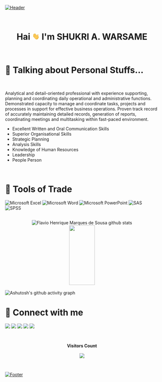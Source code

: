 [![Header](https://capsule-render.vercel.app/api?type=wave&section=header&color=222436&fontColor=FF757F&fontAlignY=50&height=250&text=GitHub%20Page&desc=Welcome%20to%20my&descAlignY=25&animation=fadeIn&link=https://github.com/kyechan99/capsule-render)](https://github.com/kyechan99/capsule-render)

<!-- <img src="https://raw.githubusercontent.com/JayantGoel001/JayantGoel001/master/WEBP/footer.webp" > -->

<br>

<h1 align="center">Hai <img src="https://raw.githubusercontent.com/ABSphreak/ABSphreak/master/gifs/Hi.gif" width="24px"/> I'm SHUKRI A. WARSAME</h1>

<br>


<h1>🙆 Talking about Personal Stuffs...</h1>

<br>


Analytical and detail-oriented professional with experience supporting, planning and coordinating daily operational and administrative functions. Demonstrated capacity to manage and coordinate tasks, projects and processes in support for effective business operations. Proven track record of accurately maintaining detailed records, generation of reports, coordinating meetings and multitasking within fast-paced environment. 

-	Excellent Written and Oral Communication Skills
-	Superior Organisational Skills
-	Strategic Planning
-	Analysis Skills
-	Knowledge of Human Resources
-	Leadership
-	People Person

<br>


<h1>🔭 Tools of Trade</h1>

![Microsoft Excel](https://img.shields.io/badge/Microsoft_Excel-217346?style=for-the-badge&logo=microsoft-excel&logoColor=white)
![Microsoft Word](https://img.shields.io/badge/Microsoft_Word-2B579A?style=for-the-badge&logo=microsoft-word&logoColor=white)
![Microsoft PowerPoint](https://img.shields.io/badge/Microsoft_PowerPoint-B7472A?style=for-the-badge&logo=microsoft-powerpoint&logoColor=white)
![SAS](https://img.shields.io/badge/SAS-hotpink.svg?style=for-the-badge&logo=SAS&logoColor=white)
![SPSS](https://img.shields.io/badge/spss-%23B7178C.svg?style=for-the-badge&logo=SPSS&logoColor=white)


<br>


<div align="center">  
  <img width="49%" height="195px" src="https://github-readme-stats.vercel.app/api?username=PrimeShukri&show_icons=true&count_private=true&hide_border=true&title_color=00bfbf&icon_color=00bfbf&text_color=c9d1d9&bg_color=0d1117" alt="Flavio Henrique Marques de Sousa github stats" /> 
  <img width="41%" height="195px" src="https://github-readme-stats.vercel.app/api/top-langs/?username=PrimeShukri&layout=compact&hide_border=true&title_color=00bfbf&text_color=00bfbf&bg_color=0d1117" />
</div>


![Ashutosh's github activity graph](https://github-readme-activity-graph.cyclic.app/graph?username=PrimeShukri&theme=gotham&hide_border=true&area=true)

<h1>🔗 Connect with me</h1>

<a herf="https://www.linkedin.com/in/shukri-warsame-b65682239/"><img src="https://img.icons8.com/bubbles/50/000000/linkedin.png" /></a> 
<a herf="https://www.instagram.com/"><img src="https://img.icons8.com/bubbles/50/000000/instagram.png" /></a> 
<a herf="https://github.com/PrimeShukri"><img src="https://img.icons8.com/bubbles/50/000000/github.png" /></a> 
<a href="mailto:shukri.w@gmail.com"><img src="https://img.icons8.com/bubbles/50/000000/gmail.png" /></a>
<a href="tel:+16123273719 "><img src="https://img.icons8.com/bubbles/50/000000/phone.png" /></a>

<div align="center">
<br><p align="centre"><b>Visitors Count</b></p>  
<p align="center"><img align="center" src="https://profile-counter.glitch.me/{PrimeShukri}/count.svg" /></p> 
<br></div>


[![Footer](https://capsule-render.vercel.app/api?type=wave&section=footer&color=222436&fontColor=FF757F&fontAlignY=50&height=200&text=What,%20still%20here?&desc=Thank%20You!%20Please%20consider%20following%20me&descAlignY=65&animation=fadeIn&link=https://github.com/kyechan99/capsule-render)](https://github.com/kyechan99/capsule-render)
